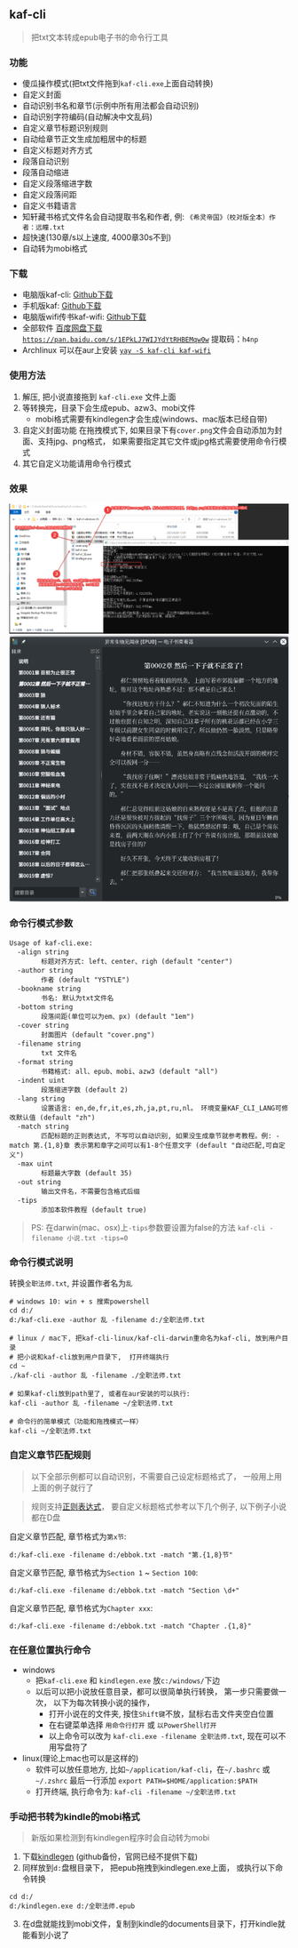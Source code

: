 ## kaf-cli

> 把txt文本转成epub电子书的命令行工具

### 功能
- 傻瓜操作模式(把txt文件拖到`kaf-cli.exe`上面自动转换)
- 自定义封面
- 自动识别书名和章节(示例中所有用法都会自动识别)
- 自动识别字符编码(自动解决中文乱码)
- 自定义章节标题识别规则
- 自动给章节正文生成加粗居中的标题
- 自定义标题对齐方式
- 段落自动识别
- 段落自动缩进
- 自定义段落缩进字数
- 自定义段落间距
- 自定义书籍语言
- 知轩藏书格式文件名会自动提取书名和作者, 例: `《希灵帝国》（校对版全本）作者：远瞳.txt`
- 超快速(130章/s以上速度, 4000章30s不到)
- 自动转为mobi格式

### 下载
- 电脑版kaf-cli: [Github下载](https://github.com/ystyle/kaf-cli/releases/latest)
- 手机版kaf: [Github下载](https://github.com/ystyle/kaf-cli/releases/tag/android)
- 电脑版wifi传书kaf-wifi: [Github下载](https://github.com/ystyle/kaf-wifi/releases/latest)
- 全部软件 [百度网盘下载 `https://pan.baidu.com/s/1EPkLJ7WIJYdYtRHBEMqw0w`](https://pan.baidu.com/s/1EPkLJ7WIJYdYtRHBEMqw0w) 提取码：`h4np`
- Archlinux 可以在aur上安装 [`yay -S kaf-cli kaf-wifi`](https://aur.archlinux.org/packages/kaf-cli/)

### 使用方法
1. 解压, 把小说直接拖到 `kaf-cli.exe` 文件上面
1. 等转换完，目录下会生成epub、azw3、mobi文件
   - mobi格式需要有kindlegen才会生成(windows、mac版本已经自带)
1. 自定义封面功能
   在拖拽模式下, 如果目录下有`cover.png`文件会自动添加为封面、支持jpg、png格式， 如果需要指定其它文件或jpg格式需要使用命令行模式   
1. 其它自定义功能请用命令行模式

### 效果
![效果图片](2021-06-20_12-13-34.png)
![效果图片](2020-01-21_12-02.png)

### 命令行模式参数

```text
Usage of kaf-cli.exe:
  -align string
        标题对齐方式: left、center、righ (default "center")
  -author string
        作者 (default "YSTYLE")
  -bookname string
        书名: 默认为txt文件名
  -bottom string
        段落间距(单位可以为em、px) (default "1em")
  -cover string
        封面图片 (default "cover.png")
  -filename string
        txt 文件名
  -format string
        书籍格式: all、epub、mobi、azw3 (default "all")
  -indent uint
        段落缩进字数 (default 2)
  -lang string
        设置语言: en,de,fr,it,es,zh,ja,pt,ru,nl。 环境变量KAF_CLI_LANG可修改默认值 (default "zh")
  -match string
        匹配标题的正则表达式, 不写可以自动识别, 如果没生成章节就参考教程。例: -match 第.{1,8}章 表示第和章字之间可以有1-8个任意文字 (default "自动匹配,可自定义")
  -max uint
        标题最大字数 (default 35)
  -out string
        输出文件名，不需要包含格式后缀
  -tips
        添加本软件教程 (default true)

```

>PS: 在darwin(mac、osx)上`-tips`参数要设置为false的方法 `kaf-cli -filename 小说.txt -tips=0`

### 命令行模式说明

转换`全职法师.txt`, 并设置作者名为`乱`
```shell
# windows 10: win + s 搜索powershell 
cd d:/
d:/kaf-cli.exe -author 乱 -filename d:/全职法师.txt

# linux / mac下, 把kaf-cli-linux/kaf-cli-darwin重命名为kaf-cli, 放到用户目录
# 把小说和kaf-cli放到用户目录下,  打开终端执行
cd ~
./kaf-cli -author 乱 -filename ./全职法师.txt

# 如果kaf-cli放到path里了, 或者在aur安装的可以执行:
kaf-cli -author 乱 -filename ~/全职法师.txt

# 命令行的简单模式（功能和拖拽模式一样）
kaf-cli ~/全职法师.txt
```

### 自定义章节匹配规则
>以下全部示例都可以自动识别，不需要自己设定标题格式了， 一般用上用上面的例子就行了

>规则支持[正则表达式](http://deerchao.net/tutorials/regex/regex.htm)， 要自定义标题格式参考以下几个例子, 以下例子小说都在D盘



自定义章节匹配, 章节格式为`第x节`: 
```shell
d:/kaf-cli.exe -filename d:/ebbok.txt -match "第.{1,8}节"
```

自定义章节匹配, 章节格式为`Section 1` ~ `Section 100`: 
```shell
d:/kaf-cli.exe -filename d:/ebbok.txt -match "Section \d+"
```

自定义章节匹配, 章节格式为`Chapter xxx`: 
```shell
d:/kaf-cli.exe -filename d:/ebbok.txt -match "Chapter .{1,8}"
```


### 在任意位置执行命令
- windows
  - 把`kaf-cli.exe` 和 `kindlegen.exe` 放`c:/windows/`下边
  - 以后可以把小说放任意目录，都可以很简单执行转换， 第一步只需要做一次， 以下为每次转换小说的操作，
    - 打开小说在的文件夹, 按住`Shift键`不放，鼠标右击文件夹空白位置
    - 在右键菜单选择 `用命令行打开` 或 `以PowerShell打开`
    - 以上命令可以改为 `kaf-cli.exe -filename 全职法师.txt`,  现在可以不用写盘符了
- linux(理论上mac也可以是这样的)
  - 软件可以放任意地方, 比如`~/application/kaf-cli`，在`~/.bashrc` 或 `~/.zshrc` 最后一行添加 `export PATH=$HOME/application:$PATH`
  - 打开终端, 执行命令为: `kaf-cli -filename ~/全职法师.txt`


### 手动把书转为kindle的mobi格式
>新版如果检测到有kindlegen程序时会自动转为mobi

1. 下载[kindlegen](https://github.com/ystyle/kaf-cli/releases/kindlegen/) (github备份，官网已经不提供下载)
2. 同样放到`d:`盘根目录下， 把epub拖拽到kindlegen.exe上面， 或执行以下命令转换
  ```shell
  cd d:/
  d:/kindlegen.exe d:/全职法师.epub
  ```
3. 在d盘就能找到mobi文件，复制到kindle的documents目录下，打开kindle就能看到小说了

